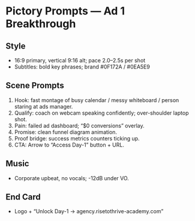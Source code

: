 # Pictory Prompts — Ad 1 Breakthrough

## Style
- 16:9 primary, vertical 9:16 alt; pace 2.0–2.5s per shot
- Subtitles: bold key phrases; brand #0F172A / #0EA5E9

## Scene Prompts
1) Hook: fast montage of busy calendar / messy whiteboard / person staring at ads manager.
2) Qualify: coach on webcam speaking confidently; over-shoulder laptop shot.
3) Pain: failed ad dashboard; “$0 conversions” overlay.
4) Promise: clean funnel diagram animation.
5) Proof bridge: success metrics counters ticking up.
6) CTA: Arrow to “Access Day-1” button + URL.

## Music
- Corporate upbeat, no vocals; -12dB under VO.

## End Card
- Logo + “Unlock Day-1 → agency.risetothrive-academy.com”

